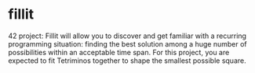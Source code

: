 # fillit

42 project: Fillit will allow you to discover and get familiar with a recurring programming situation: finding the best solution among a huge number of possibilities within an acceptable time span. For this project, you are expected to fit Tetriminos together to shape the smallest possible square.
